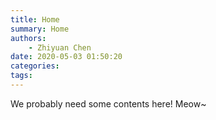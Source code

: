 ```yaml
---
title: Home
summary: Home
authors:
    - Zhiyuan Chen
date: 2020-05-03 01:50:20
categories: 
tags:
---
```


We probably need some contents here! Meow~
